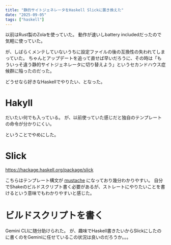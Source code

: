 ```yaml
---
title: "静的サイトジェネレータをHaskell Slickに置き換えた"
date: "2025-09-05"
tags: ["haskell"]
---
```


以前はRust製のZolaを使っていた。
動作が速いしbattery includedだったので気軽に使っていた。

が、しばらくメンテしていないうちに設定ファイルの後の互換性の失われてしまっていた。
ちゃんとアップデートを追って直せば早いだろうに、その時は「もういっそ違う静的サイトジェネレータに切り替えよう」というセカンドハウス症候群に陥ったのだった。

どうせなら好きなHaskellでやりたい、となった。

# Hakyll
だいたい何でも入っている。
が、以前使っていた感じだと独自のテンプレートの命令が分かりにくい。

ということでやめにした。

# Slick
https://hackage.haskell.org/package/slick

こちらはテンプレート構文が [mustache](https://mustache.github.io/) になっており幾分わかりやすい。
自分でShakeのビルドスクリプト書く必要があるが、ストレートにやりたいことを書けるという意味でもわかりやすいと感じた。

# ビルドスクリプトを書く
Gemini CLIに随分助けられた。
が、趣味でHaskell書きたいからSlickにしたのに書くのをGeminiに任せているこの状況は良いのだろうか。。。
